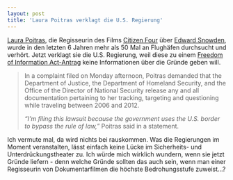 ```yaml
---
layout: post
title: 'Laura Poitras verklagt die U.S. Regierung'
---
```


[Laura Poitras][3], die Regisseurin des Films [Citizen Four][1] über [Edward Snowden][2], wurde in den letzten 6 Jahren mehr als 50 Mal an Flughäfen durchsucht und verhört. Jetzt verklagt sie die U.S. Regierung, weil diese zu einem [Freedom of Information Act-Antrag][4] keine Informationen über die Gründe geben will.

> In a complaint filed on Monday afternoon, Poitras demanded that the 
> Department of Justice, the Department of Homeland Security, and the 
> Office of the Director of National Security release any and all 
> documentation pertaining to her tracking, targeting and questioning 
> while traveling between 2006 and 2012.
> 
> *“I’m filing this lawsuit because the government uses the U.S. border 
> to bypass the rule of law,”* Poitras said in a statement.

Ich vermute mal, da wird nichts bei rauskommen. Was die Regierungen im Moment veranstalten, lässt einfach keine Lücke im Sicherheits- und Unterdrückungstheater zu. Ich würde mich wirklich wundern, wenn sie jetzt Gründe liefern - denn welche Gründe sollten das auch sein, wenn man einer Regisseurin von Dokumentarfilmen die höchste Bedrohungsstufe zuweist...?

[0]: https://firstlook.org/theintercept/2015/07/13/laura-poitras-sues-u-s-government-find-repeatedly-stopped-border/
[1]: https://citizenfourfilm.com/
[2]: https://de.wikipedia.org/wiki/Edward_Snowden
[3]: https://de.wikipedia.org/wiki/Laura_Poitras
[4]: https://en.wikipedia.org/wiki/Freedom_of_Information_Act_(United_States)
